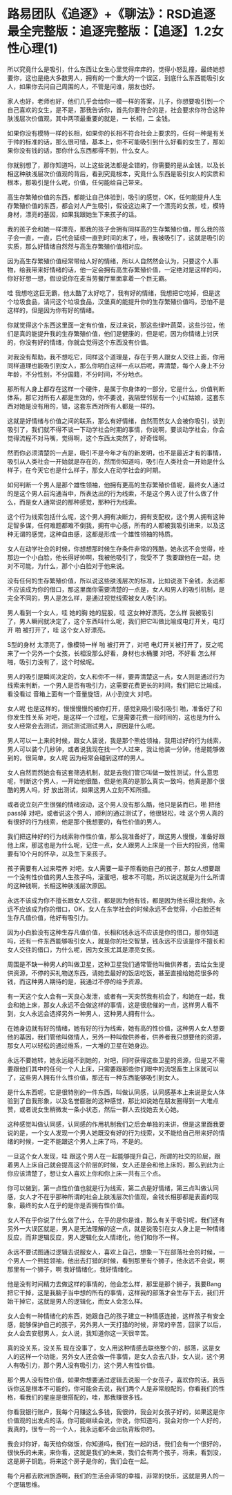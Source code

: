# 路易团队《追逐》+《聊法》：RSD追逐最全完整版：追逐完整版：【追逐】1.2女性心理(1)

所以究竟什么是吸引，什么东西让女生心里觉得痒痒的，觉得小怒乱撞，最终她想要你，这也是绝大多数男人，拥有的一个重大的一个误区，到底什么东西能吸引女人，如果你去问自己周围的人，不管是问谁，朋友也好。

家人也好，老师也好，他们几乎会给你一模一样的答案，儿子，你想要吸引到一个自己喜欢的女生，是不是，那我告诉你，首先你要符合的是，社会要求你符合这种肤浅层次价值观，其中两项最重要的就是，一 长相，二 金钱。

如果你没有模特一样的长相，如果你的长相不符合社会上要求的，任何一种是有关于帅的标准的话，那么很可惜，基本上，你不可能吸引到什么好看的女生了，那如果你没有钱的话，那你什么东西都得不到，什么女人。

你就别想了，那你知道吗，以上这些说法都是全错的，你需要的是从金钱，以及长相这种肤浅层次价值观的背后，看到究竟根本，究竟什么东西是吸引女人的实质和根本，那吸引是什么呢，价值，任何能给自己带来。

高生存繁殖价值的东西，都能让自己体验到，吸引的感觉，OK，任何能提升人生存繁殖价值的东西，都会对人产生吸引，假设这边来了一个漂亮的女孩，哇，模特身材，漂亮的基因，如果我跟她生下来孩子的话。

我的孩子会和她一样漂亮，那我的孩子会拥有同样高的生存繁殖价值，那么我的孩子会一直，一直，后代会延续一直到时间的末了，哇，我被吸引了，这就是吸引的实质，那么好情绪自然然与高生存繁殖价值相对应。

因为高生存繁殖价值经常带给人好的情绪，所以人自然然会认为，只要这个人事物，给我带来好情绪的话，他一定会拥有高生存繁殖价值，一定绝对是这样的吗，你好好想一想，假设说你在麦当劳餐厅里面拿着一个巨无霸。

哇 我想吃这巨无霸，他太酷了太好吃了，我有好的情绪，我想把它吃掉，但是这个垃圾食品，请问这个垃圾食品，汉堡真的能提升你的生存繁殖价值吗，恐怕不是这样的，但是因为你有好的情绪。

你就觉得这个东西这里面一定有价值，反过来说，那这些绿叶蔬菜，这些沙拉，他们是真的能提升我的生存繁殖价值，他们是健康的，但是呢，因为你情绪上讨厌的，你没有好的情绪，你就会觉得这个东西没有价值。

对我没有帮助，我不想吃它，同样这个道理是，存在于男人跟女人交往上面，你用同样道理也能吸引到女人，那么你明白这样一点以后呢，弄清楚，每个人身上不分年龄，不分性别，不分国籍，不分时间，不分地点。

那所有人身上都存在这样一个硬件，是属于你身体的一部分，它是什么，价值判断体系，那它对所有人都是生效的，你不要说，我隔壁邻居有一个小红姑娘，这套东西对她是没有用的，错，这套东西对所有人都是一样的。

这就是好情绪与价值之间的联系，那么有好情绪，自然而然女人会被你吸引，谈到吸引了，我们就不得不谈一下动学社会时期的事情，你说啊，要谈动学社会，你会觉得流程不对马嘴，觉得啊，这个东西太突然了，好奇怪啊。

然而你必须清楚的一点是，吸引不是今年才有的新发明，也不是最近才有的事情，吸引从人类社会一开始就是存在的，然而你知道吗，吸引在人类社会一开始是什么样子，在今天它也是什么样子，那女人在动学社会的时期。

如何判断一个男人是那个雄性领袖，他拥有更高的生存繁殖价值呢，最终女人通过的是这个男人前沟通当中，所表达出的行为线索，不是这个男人说了什么做了什么，而是女人通常说的那种感觉，那种行为线索。

这个行为线索包括什么呢，这个男人拥有决断力，拥有支配权，这个男人拥有这种足智多谋，任何难题都难不倒我，拥有中心感，所有的人都被我吸引进来，以及这种无谓的感觉，这种自由感，这都是形成一个雄性领袖的特质。

女人在动学社会的时候，你想想那时候生存条件非常的残酷，她永远不会觉得，哇 那边一个小白脸，他长得好帅啊，我被他吸引了，我受不了 我要跟他在一起，绝对不可能，为什么，那个小白脸对于他来说。

没有任何的生存繁殖价值，所以说这些肤浅层次的标准，比如说涨下金钱，永远都不应该成为你的借口，那这里面你需要清楚的一点是，女人和男人的吸引机制，是完全不同的，男人是怎么样，是通过视觉线索被女人吸引的。

男人看到一个女人，哇 她的胸 她的屁股，哇 这女神好漂亮，怎么样 我被吸引了，男人瞬间就决定了，这个东西叫什么呢，我们把它叫做比喻成电灯开关，电灯开 啪 被打开了，哇 这个女人好漂亮。

S型的身材 太漂亮了，像模特一样 啪 被打开了，对吧 电灯开关被打开了，反之呢 来了一个另外一个女孩，长相没那么好看，身材也水桶腰 对吧，不好看 怎么样 啪，吸引力没有了，这个时候呢。

男人的吸引是瞬间决定的，女人和你不一样，要弄清楚这一点，女人则是通过行为线索来判断，一个男人是否有吸引力，这需要花费更长的时间，我们把它比喻成，看没看过 音箱上面有一个音量旋钮，从小到变大 对吧。

女人呢 也是这样的，慢慢慢慢的被你打开，感觉到吸引吸引吸引 啪，准备好了和你发生性关系 对吧，是这样一个过程，它是需要花费一段时间的，这也是为什么女人经常会去测试，测试测试测试男人，原因是什么呢。

男人可以一上来的时候，跟女人装说，我是那个熊姓领袖，我用过好的行为线索，男人可以装个几秒钟，或者说我现在找一个人过来，我让他装一分钟，他是能够做到的，很简单，女人呢 因为经常会碰到这样的男人。

女人自然而然她会有这套筛选机制，就是去我们管它叫做一致性测试，什么意思呢，判断这个男人，一开始他很酷，但是他真的是那么真实一致吗，他真是那个很酷的男人吗，好 放出测试，如果这男人立刻不知所措。

或者说立刻产生很强的情绪波动，这个男人没有那么酷，他只是装而已，啪 把他pass掉 对吧，或者说这个男人，顺利的通过测试了，他很轻松，哇 这个男人真的有很好的行为线索，他是那个我想要的，有性价值的男人。

我们把这种好的行为线索称作性价值，那么我准备好了，跟这男人慢慢，准备好跟他上床，那这也是为什么呢，记住一点，女人跟男人上床是一个巨大的投资，他需要有10个月的怀孕，以及生下来孩子。

孩子需要有人过来喂养 对吧，女人需要一辈子照看她自己的孩子，那女人想要跟一个没有性价值的男人生孩子吗，滚蛋吧，根本不可能，所以说这就是为什么所谓的这种钱啊，长相这种肤浅层次原因。

永远不该成为你不擅长跟女人交往，都是因为他有钱，都是因为他长得比我帅，永远不应该成为你的借口，OK，女人在东学社会的时候永远不会觉得，小白脸还有生存凡值价值，他好有吸引力。

因为小白脸没有这种生存凡值价值，长相和钱永远不应该是你的借口，那你知道吗，还有一件东西能够吸引女人，就是你的社交智慧，钱永远不应该是你不擅长和女人交往的借口，为什么呢，因为女孩尤其是漂亮女孩。

周围是不缺一种男人的叫做卫星，这种卫星我们通常管他叫做供养者，去给女生提供资源，不停的买礼物送东西，请她去最好的饭店吃饭，甚至直接给她花很多的钱，而这种男人期待的是，我通过不停的给予资源。

有一天这个女人会有一天良心发泄，或者有一天突然我有机会了，和她在一起，我会和她上床，那女人永远不会做这样的事情，这是很悲催的一点，这样男人看不到，女人永远会选择另外一种男人，这种男人拥有什么。

在她身边就有好的情绪，她有好的行为线索，她有高的性价值，这种男人女人想要他的基因，我们管他叫做情人，另外一种叫做供养者，供养者我只想要他的资源，那女人可以轻松的通过维系，一大堆的卫星在她身边。

永远不要她转，她永远碰不到她的，对吧，同时获得这些卫星的资源，但是又不需要跟他们其中的任何一个人上床，只需要跟那些你们眼中的流氓畜生上床就可以了，这些男人拥有什么性价值，那还有一种东西能够吸引到女人。

是什么东西呢，它是很特别的一件东西，叫做认同感，认同感基本上来说是女人体验到了自我形象，以及名誉膨胀的这种感觉，那比如说她在朋友圈得到一大堆点赞，或者说女生稍微发一条小状态，然后一群人去找她去关心她。

这种感觉叫做认同感，认同感的作用机制我们之后会单独的来讲，但是这里面我要说的是，一个女人发现一个男人她既没有好的行为线索，又不能给自己带来好的情绪的时候，一定不能跟这个男人上床了吗，不是的。

一旦这个女人发现，哇 跟这个男人在一起能够提升自己，所谓的社交的阶层，跟着男人上床自己就会提高这个阶层的时候，女人还是会和他上床的，那么到此为止你应该清楚了，想让女人喜欢上你和你上床一共有三个点。

你可以做到，第一点性价值也就是行为线索，第二点是好情绪，第三点叫做认同感，女人才不在乎那种所谓的社会上肤浅层次价值观，金钱长相那都是表面的现象，最终的女人在乎的是你是否拥有性价值。

女人不在乎你说了什么做了什么，在乎的是你是谁，那么有关于吸引呢，我们还有另外一大误区就是，男人是无法理解的这一点，就是说吸引在女人身上是一种情绪反应，而非逻辑反应，男人逻辑化女人情绪化，他们和你不一样。

永远不要试图通过逻辑去说服女人，喜欢上自己，想象一下在部落社会的时候，一个男人一个熊姓领袖，他出去打猎的时候，看到那里有个狮子，他永远不会说，啊 那里有一个狮子，啊 我好情绪化，我好情绪化。

他是没有时间精力去做这样的事情的，他会怎么样，那里是那个狮子，我要Bang把它干掉，这是我脑子当中想的所有的事情，这样我的部落才会生存下去，我们开始干掉它，这就是男人的逻辑化，而女人会怎么样。

女人会有一种情绪化的东西，她跟自己的孩子建立一种情感连接，这样孩子有安全感，能够保护自己的孩子，另外男人一天打猎的时候，非常的辛苦，回家了以后，女人会去安慰男人，女人说，我知道你这一天很辛苦。

真的没关系，没关系 现在没事了，女人用这种情感去联络整个的，部落，这是女人的这样一个功能，另外女人还会做一件事情，是女人会去八卦，女人说，这个男人有吸引力，那个男人没有吸引力，这个男人有性价值。

那个男人没有性价值，如果你想要通过逻辑去说服一个女孩子，喜欢你的话，我告诉你这是根本不可能的，你可能会去说，我们两个人是非常般配的，你看我们的性格，看我们的星座是很搭配的，哇，那我赚很多钱。

你看我银行账户，我每个月赚这么多钱，我很帅，我会对女孩子好的，如果这是你价值观的出发点的话，你可能继续会说，你说，你知道吗，我会对你一个人好的，我真的，很专一的一个人，我永远都不会出轨背叛你的。

我会对你好，每天给你做饭，你知道吗，我们在一起的话，我们会有一个很好的，很快乐的未来，来你看，这就是我们的未来，我们会有两个孩子，将来，看到没，这是房子钥匙，将来这个房子是你的，我们会在一起。

每个月都去欧洲旅游啊，我们的生活会非常的幸福，非常的快乐，这就是男人的一个逻辑思维。